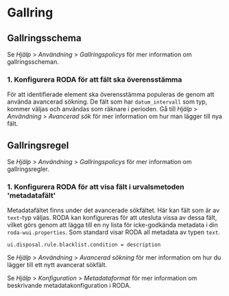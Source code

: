 # Gallring

## Gallringsschema

Se *Hjälp* > *Användning* > *Gallringspolicys* för mer information om gallringsscheman.

### 1. Konfigurera RODA för att fält ska överensstämma

För att identifierade element ska överensstämma populeras de genom att använda avancerad sökning. De fält som har `datum_intervall` som typ, kommer väljas och användas som räknare i perioden. 
Gå till *Hjälp* > *Användning* > *Avancerad sök* för mer information om hur man lägger till nya fält. 

## Gallringsregel

Se *Hjälp* > *Användning* > *Gallringspolicys* för mer information om gallringsregler.

### 1. Konfigurera RODA för att visa fält i urvalsmetoden 'metadatafält'

Metadatafältet finns under det avancerade sökfältet. Här kan fält som är av `text`-typ väljas. RODA kan konfigureras för att utesluta vissa av dessa fält, vilket görs genom att lägga till en ny lista för icke-godkända metadata i din `roda-wui.properties`. Som standard visar RODA all metadata av typen `text`.

```javaproperties
ui.disposal.rule.blacklist.condition = description
```

Se *Hjälp* > *Användning* > *Avancerad sökning* för mer information om hur du lägger till ett nytt avancerat sökfält.

Se *Hjälp* > *Konfiguration* > *Metadataformat* för mer information om beskrivande metadatakonfiguration i RODA.
